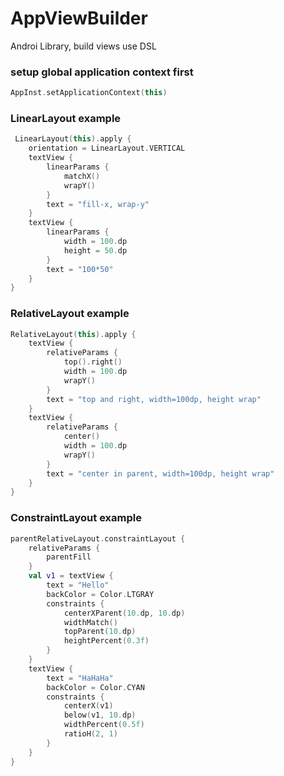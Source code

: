 # AppViewBuilder
Androi Library, build views use DSL

### setup global application context first
```kotlin
AppInst.setApplicationContext(this)
```

### LinearLayout example
```kotlin
 LinearLayout(this).apply {
    orientation = LinearLayout.VERTICAL
    textView {
        linearParams {
            matchX()
            wrapY()
        }
        text = "fill-x, wrap-y"
    }
    textView {
        linearParams {
            width = 100.dp
            height = 50.dp
        }
        text = "100*50"
    }
}
```

### RelativeLayout example
```kotlin
RelativeLayout(this).apply {
    textView {
        relativeParams {
            top().right()
            width = 100.dp
            wrapY()
        }
        text = "top and right, width=100dp, height wrap"
    }
    textView {
        relativeParams {
            center()
            width = 100.dp
            wrapY()
        }
        text = "center in parent, width=100dp, height wrap"
    }
}
```

### ConstraintLayout example
```kotlin
parentRelativeLayout.constraintLayout {
    relativeParams {
        parentFill
    }
    val v1 = textView {
        text = "Hello"
        backColor = Color.LTGRAY
        constraints {
            centerXParent(10.dp, 10.dp)
            widthMatch()
            topParent(10.dp)
            heightPercent(0.3f)
        }
    }
    textView {
        text = "HaHaHa"
        backColor = Color.CYAN
        constraints {
            centerX(v1)
            below(v1, 10.dp)
            widthPercent(0.5f)
            ratioH(2, 1)
        }
    }
}
```